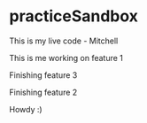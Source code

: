 # practiceSandbox

This is my live code - Mitchell

This is me working on feature 1


Finishing feature 3

Finishing feature 2

Howdy :)

